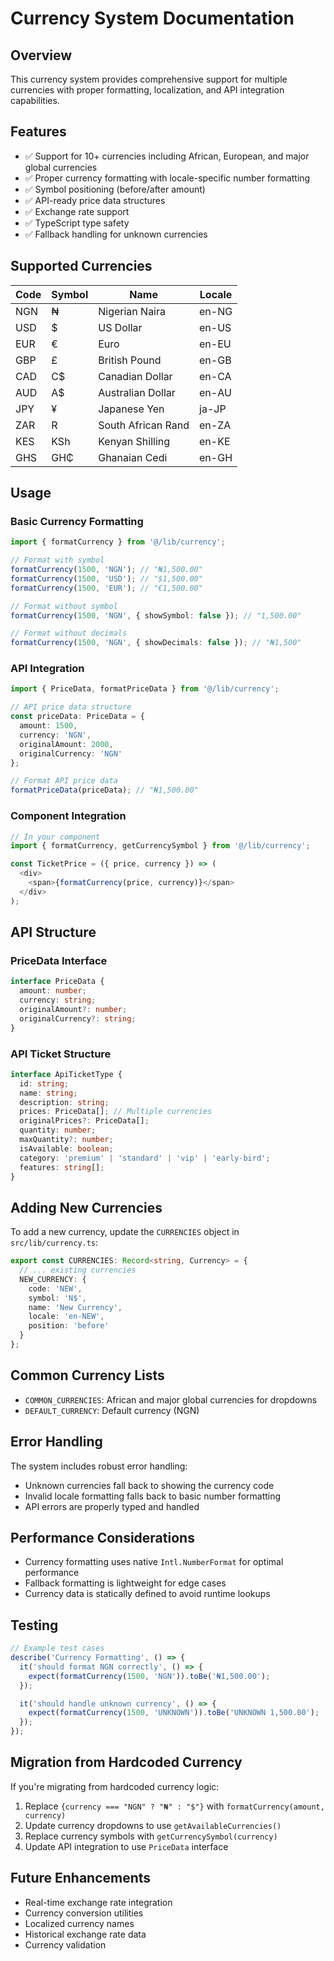 # Currency System Documentation

## Overview

This currency system provides comprehensive support for multiple currencies with proper formatting, localization, and API integration capabilities.

## Features

- ✅ Support for 10+ currencies including African, European, and major global currencies
- ✅ Proper currency formatting with locale-specific number formatting
- ✅ Symbol positioning (before/after amount)
- ✅ API-ready price data structures
- ✅ Exchange rate support
- ✅ TypeScript type safety
- ✅ Fallback handling for unknown currencies

## Supported Currencies

| Code | Symbol | Name | Locale |
|------|--------|------|--------|
| NGN | ₦ | Nigerian Naira | en-NG |
| USD | $ | US Dollar | en-US |
| EUR | € | Euro | en-EU |
| GBP | £ | British Pound | en-GB |
| CAD | C$ | Canadian Dollar | en-CA |
| AUD | A$ | Australian Dollar | en-AU |
| JPY | ¥ | Japanese Yen | ja-JP |
| ZAR | R | South African Rand | en-ZA |
| KES | KSh | Kenyan Shilling | en-KE |
| GHS | GH₵ | Ghanaian Cedi | en-GH |

## Usage

### Basic Currency Formatting

```typescript
import { formatCurrency } from '@/lib/currency';

// Format with symbol
formatCurrency(1500, 'NGN'); // "₦1,500.00"
formatCurrency(1500, 'USD'); // "$1,500.00"
formatCurrency(1500, 'EUR'); // "€1,500.00"

// Format without symbol
formatCurrency(1500, 'NGN', { showSymbol: false }); // "1,500.00"

// Format without decimals
formatCurrency(1500, 'NGN', { showDecimals: false }); // "₦1,500"
```

### API Integration

```typescript
import { PriceData, formatPriceData } from '@/lib/currency';

// API price data structure
const priceData: PriceData = {
  amount: 1500,
  currency: 'NGN',
  originalAmount: 2000,
  originalCurrency: 'NGN'
};

// Format API price data
formatPriceData(priceData); // "₦1,500.00"
```

### Component Integration

```typescript
// In your component
import { formatCurrency, getCurrencySymbol } from '@/lib/currency';

const TicketPrice = ({ price, currency }) => (
  <div>
    <span>{formatCurrency(price, currency)}</span>
  </div>
);
```

## API Structure

### PriceData Interface

```typescript
interface PriceData {
  amount: number;
  currency: string;
  originalAmount?: number;
  originalCurrency?: string;
}
```

### API Ticket Structure

```typescript
interface ApiTicketType {
  id: string;
  name: string;
  description: string;
  prices: PriceData[]; // Multiple currencies
  originalPrices?: PriceData[];
  quantity: number;
  maxQuantity?: number;
  isAvailable: boolean;
  category: 'premium' | 'standard' | 'vip' | 'early-bird';
  features: string[];
}
```

## Adding New Currencies

To add a new currency, update the `CURRENCIES` object in `src/lib/currency.ts`:

```typescript
export const CURRENCIES: Record<string, Currency> = {
  // ... existing currencies
  NEW_CURRENCY: {
    code: 'NEW',
    symbol: 'N$',
    name: 'New Currency',
    locale: 'en-NEW',
    position: 'before'
  }
};
```

## Common Currency Lists

- `COMMON_CURRENCIES`: African and major global currencies for dropdowns
- `DEFAULT_CURRENCY`: Default currency (NGN)

## Error Handling

The system includes robust error handling:

- Unknown currencies fall back to showing the currency code
- Invalid locale formatting falls back to basic number formatting
- API errors are properly typed and handled

## Performance Considerations

- Currency formatting uses native `Intl.NumberFormat` for optimal performance
- Fallback formatting is lightweight for edge cases
- Currency data is statically defined to avoid runtime lookups

## Testing

```typescript
// Example test cases
describe('Currency Formatting', () => {
  it('should format NGN correctly', () => {
    expect(formatCurrency(1500, 'NGN')).toBe('₦1,500.00');
  });

  it('should handle unknown currency', () => {
    expect(formatCurrency(1500, 'UNKNOWN')).toBe('UNKNOWN 1,500.00');
  });
});
```

## Migration from Hardcoded Currency

If you're migrating from hardcoded currency logic:

1. Replace `{currency === "NGN" ? "₦" : "$"}` with `formatCurrency(amount, currency)`
2. Update currency dropdowns to use `getAvailableCurrencies()`
3. Replace currency symbols with `getCurrencySymbol(currency)`
4. Update API integration to use `PriceData` interface

## Future Enhancements

- Real-time exchange rate integration
- Currency conversion utilities
- Localized currency names
- Historical exchange rate data
- Currency validation